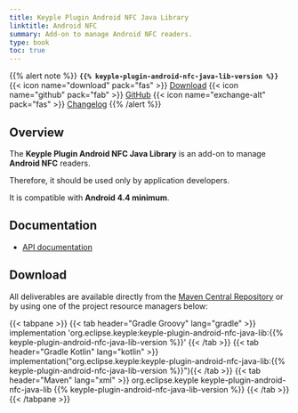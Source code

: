 ```yaml
---
title: Keyple Plugin Android NFC Java Library
linktitle: Android NFC
summary: Add-on to manage Android NFC readers.
type: book
toc: true
---
```


{{% alert note %}}
**`{{% keyple-plugin-android-nfc-java-lib-version %}}`**
<span class="component-metadata">{{< icon name="download" pack="fas" >}} [Download](#download)</span>
<span class="component-metadata">{{< icon name="github" pack="fab" >}} [GitHub](https://github.com/eclipse/keyple-plugin-android-nfc-java-lib/)</span>
<span class="component-metadata">{{< icon name="exchange-alt" pack="fas" >}} [Changelog](https://github.com/eclipse/keyple-plugin-android-nfc-java-lib/blob/main/CHANGELOG.md)</span>
{{% /alert %}}

## Overview

The **Keyple Plugin Android NFC Java Library** is an add-on to manage **Android NFC** readers.

Therefore, it should be used only by application developers.

It is compatible with **Android 4.4 minimum**.

## Documentation

* [API documentation](https://eclipse.github.io/keyple-plugin-android-nfc-java-lib)

## Download

All deliverables are available directly from the [Maven Central Repository](https://search.maven.org/search?q=a:keyple-plugin-android-nfc-java-lib) or by using one of the project resource managers below:

{{< tabpane >}}
{{< tab header="Gradle Groovy" lang="gradle" >}}
implementation 'org.eclipse.keyple:keyple-plugin-android-nfc-java-lib:{{% keyple-plugin-android-nfc-java-lib-version %}}'
{{< /tab >}}
{{< tab header="Gradle Kotlin" lang="kotlin" >}}
implementation("org.eclipse.keyple:keyple-plugin-android-nfc-java-lib:{{% keyple-plugin-android-nfc-java-lib-version %}}"){{< /tab >}}
{{< tab header="Maven" lang="xml" >}}
<dependency>
  <groupId>org.eclipse.keyple</groupId>
  <artifactId>keyple-plugin-android-nfc-java-lib</artifactId>
  <version>{{% keyple-plugin-android-nfc-java-lib-version %}}</version>
</dependency>
{{< /tab >}}
{{< /tabpane >}}